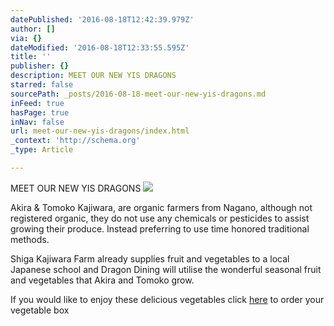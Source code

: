 ```yaml
---
datePublished: '2016-08-18T12:42:39.979Z'
author: []
via: {}
dateModified: '2016-08-18T12:33:55.595Z'
title: ''
publisher: {}
description: MEET OUR NEW YIS DRAGONS
starred: false
sourcePath: _posts/2016-08-18-meet-our-new-yis-dragons.md
inFeed: true
hasPage: true
inNav: false
url: meet-our-new-yis-dragons/index.html
_context: 'http://schema.org'
_type: Article

---
```

MEET OUR NEW YIS DRAGONS
![](https://the-grid-user-content.s3-us-west-2.amazonaws.com/d5e22cae-05af-4935-9a92-9c35fd744dd4.jpg)

Akira & Tomoko Kajiwara, are organic farmers from Nagano, although not registered organic, they do not use any chemicals or pesticides to assist growing their produce. Instead preferring to use time honored traditional methods.

Shiga Kajiwara Farm already supplies fruit and vegetables to a local Japanese school and Dragon Dining will utilise the wonderful seasonal fruit and vegetables that Akira and Tomoko grow.

If you would like to enjoy these delicious vegetables click [here][0] to order your vegetable box

[0]: https://href.li/?http://www.shigakajiwaranouen.jp